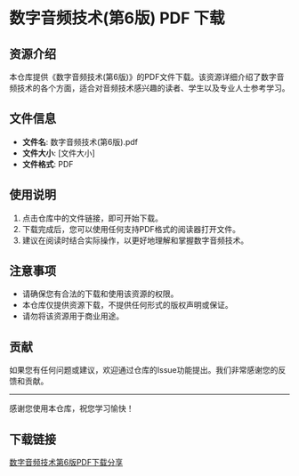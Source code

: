 # 数字音频技术(第6版) PDF 下载

## 资源介绍

本仓库提供《数字音频技术(第6版)》的PDF文件下载。该资源详细介绍了数字音频技术的各个方面，适合对音频技术感兴趣的读者、学生以及专业人士参考学习。

## 文件信息

- **文件名**: 数字音频技术(第6版).pdf
- **文件大小**: [文件大小]
- **文件格式**: PDF

## 使用说明

1. 点击仓库中的文件链接，即可开始下载。
2. 下载完成后，您可以使用任何支持PDF格式的阅读器打开文件。
3. 建议在阅读时结合实际操作，以更好地理解和掌握数字音频技术。

## 注意事项

- 请确保您有合法的下载和使用该资源的权限。
- 本仓库仅提供资源下载，不提供任何形式的版权声明或保证。
- 请勿将该资源用于商业用途。

## 贡献

如果您有任何问题或建议，欢迎通过仓库的Issue功能提出。我们非常感谢您的反馈和贡献。

---

感谢您使用本仓库，祝您学习愉快！

## 下载链接

[数字音频技术第6版PDF下载分享](https://pan.quark.cn/s/2f3f17717f3e)